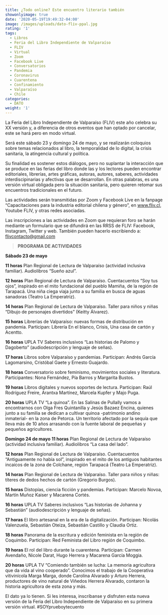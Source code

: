 ```yaml
---
title: ¿Todo online? Este encuentro literario también
showonlyimage: true
date: '2020-05-19T19:49:32-04:00'
image: /images/uploads/dato-fliv-ppal.jpg
rating: '1'
tags:
  - Libros
  - Feria del Libro Independiente de Valparaíso
  - FLIV
  - Virtual
  - Zoom
  - Facebook Live
  - Conversatorios
  - Pandemia
  - Coronavirus
  - Cuarentena
  - Confinamiento
  - Valparaíso
  - Chile
categories:
  - DATO
weight: '1'
---
```

La Feria del Libro Independiente de Valparaíso (FLIV) este año celebra su XX versión y, a diferencia de otros eventos que han optado por cancelar, este se hará pero en modo virtual.

<!--more-->

Será este sábado 23 y domingo 24 de mayo, y se realizarán coloquios sobre temas relacionados al libro, la temporalidad de lo digital, la crisis sanitaria, la atingencia cultural y política. 

Su finalidad es sostener estos diálogos, pero no suplantar la interacción que se produce en las ferias del libro donde las y los lectores pueden encontrar editoriales, librerías, artes gráficas, autoras, autores, saberes, actividades interdiscipinarias y afectivas que se desarrollan. En otras palabras, es una versión virtual obligada pero la situación sanitaria, pero quieren retomar sus encuentros tradicionales en el futuro.

Las actividades serán transmitidas por Zoom y Facebook Live en la fanpage “Capacitaciones para la industria editorial chilena y género”, en www.fliv.cl, Youtube FLIV, y otras redes asociadas. 

Las inscripciones a las actividades en Zoom que requieran foro se harán mediante un formulario que se difundirá en las RRSS de FLIV: Facebook, Instagram, Twitter y web. También pueden hacerlo escribiendo a: flivcontacto@gmail.com 

> **PROGRAMA DE ACTIVIDADES**

**Sábado 23 de mayo**

**11 horas**
Plan Regional de Lectura de Valparaíso (actividad inclusiva familiar).
Audiolibros “Sueño azul”.

**12 horas**
Plan Regional de Lectura de Valparaíso.
Cuentacuentos “Soy tus ojos”, inspirado en el mito fundacional del pueblo Mamiña, de la región de Tarapacá. Una niña ciega viaja junto a su familia en busca de aguas sanadoras (Teatro La Emperatriz).

**14 horas**
Plan Regional de Lectura de Valparaíso.
Taller para niños y niñas “Dibujo de personajes divertidos” (Keitty Álvarez).

**15 horas**
Librerías de Valparaíso: nuevas formas de distribución en pandemia.
Participan: Librería En el blanco, Crisis, Una casa de cartón y Acentto.

**16 horas**
UPLA TV
Saberes inclusivos “Las historias de Palomo y Dagoberto” (audiodescripción y lenguaje de señas).

**17 horas**
Libros sobre Valparaíso y pandemias.
Participan: Andrés García Lagomarsino, Cristóbal Gaete y Ernesto Guajardo.

**18 horas**
Conversatorio sobre feminismo, movimientos sociales y literatura.
Participantes: Nona Fernández, Pía Barros y Margarita Bustos.

**19 horas**
Libros digitales y nuevos soportes de lectura.
Participan: Raúl Rodríguez Freire, Arantxa Martínez, Marcela Kupfer y Majo Puga.

**20 horas**
UPLA TV
“La quinoa”. En las Salinas de Pullally vamos a encontrarnos con Olga Fres Quintanilla y Jesús Bazaez Encina, quienes junto a su familia se dedican a cultivar quinoa -patrimonio andino inmaterial- en la zona de Petorca. Un territorio afectado por la sequía que lleva más de 10 años arrasando con la fuente laboral de pequeñas y pequeños agricultores.

**Domingo 24 de mayo**
**11 horas**
Plan Regional de Lectura de Valparaíso (actividad inclusiva familiar).
Audiolibros “La casa del lado”.

**12 horas**
Plan Regional de Lectura de Valparaíso.
Cuentacuentos “Antiguamente no había sol”, inspirado en el mito de los antiguos habitantes incaicos de la zona de Colchane, región Tarapacá (Teatro La Emperatriz).

**14 horas**
Plan Regional de Lectura de Valparaíso.
Taller para niños y niñas: títeres de dedos hechos de cartón (Gregorio Burgos).

**15 horas**
Distopías, ciencia ficción y pandemias.
Participan: Marcelo Novoa, Martín Muñoz Kaiser y Macarena Cortés.

**16 horas**
UPLA TV
Saberes inclusivos “Las historias de Johanna y Sebastián” (audiodescripción y lenguaje de señas).

**17 horas**
El libro artesanal en la era de la digitalización.
Participan: Nicolás Valenzuela, Sebastián Oteiza, Sebastián Castillo y Claudia Ortiz.

**18 horas**
Panorama de la escritura y edición feminista en la región de Coquimbo.
Participan: Red Feminista del Libro región de Coquimbo.

**19 horas**
El rol del libro durante la cuarentena.
Participan: Carmen Avendaño, Nicole Darat, Hugo Herrera y Macarena García Moggia.

**20 horas**
UPLA TV
“Comiendo también se lucha: La memoria agricultora que da vida al vino cooperado”. Conocimos el trabajo de la Cooperativa vitivinícola Marga Marga, donde Carolina Alvarado y Arturo Herrera, productores de vino natural de Viñedos Herrera Alvarado, contaron la historia agricultora de esta zona y más.

El dato ya lo tienen. Si les interesa, inscríbanse y disfruten esta nueva versión de la Feria del Libro Independiente de Valparaíso en su primera versión virtual. #SOYprueboytecuento
